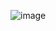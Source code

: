 ![image](https://github.com/slimenehassene/SendingEmailsAPI/assets/125326971/56bb72da-195f-417c-a609-a171bf811d5e)
